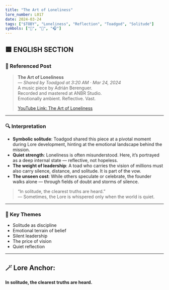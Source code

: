 ```yaml
---
title: "The Art of Loneliness"
lore_number: L017
date: 2024-03-24
tags: ["$TOBY", "Loneliness", "Reflection", "Toadgod", "Solitude"]
symbols: ["🌌", "🐸", "🎧"]
---
```


## 🟦 ENGLISH SECTION

### 📜 Referenced Post
> **The Art of Loneliness**  
> — *Shared by Toadgod at 3:20 AM · Mar 24, 2024*  
> A music piece by Adrián Berenguer.  
> Recorded and mastered at ANBR Studio.  
> Emotionally ambient. Reflective. Vast.  
>  
> [YouTube Link: The Art of Loneliness](https://www.youtube.com)

---

### 🔍 Interpretation

- **Symbolic solitude**: Toadgod shared this piece at a pivotal moment during Lore development, hinting at the emotional landscape behind the mission.
- **Quiet strength**: Loneliness is often misunderstood. Here, it’s portrayed as a deep internal state — reflective, not hopeless.
- **The weight of leadership**: A toad who carries the vision of millions must also carry silence, distance, and solitude. It is part of the vow.
- **The unseen cost**: While others speculate or celebrate, the founder walks alone — through fields of doubt and storms of silence.

> “In solitude, the clearest truths are heard.”  
> — Sometimes, the Lore is whispered only when the world is quiet.

---

### 🧭 Key Themes
- Solitude as discipline  
- Emotional terrain of belief  
- Silent leadership  
- The price of vision  
- Quiet reflection

---


## 🪄 Lore Anchor:  
**In solitude, the clearest truths are heard.**

